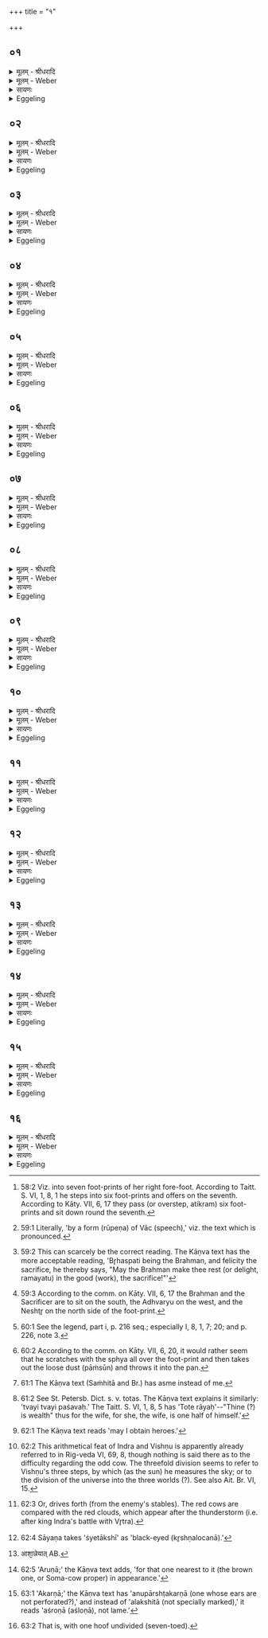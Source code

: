 +++
title = "१"

+++


## ०१
<details><summary>मूलम् - श्रीधरादि</summary>

सप्त᳘ पदा᳘न्यनु नि᳘क्रामति॥  
व्वृङ्क्त᳘ ऽए᳘वैनामेतत्त᳘स्मात्सप्त᳘ पदा᳘न्यनु नि᳘क्रामति य᳘त्र व्वै᳘ व्वाचः प्र᳘जातानि च्छ᳘न्दाᳫंसि सप्त᳘पदा वै ते᳘षां परा᳘र्ध्या श᳘क्वरी ता᳘मे᳘वैत᳘त्पर᳘स्तादर्व्वा᳘चीं वृङ्क्ते त᳘स्मात्सप्त᳘ पदा᳘न्यनु नि᳘क्रामति॥
</details>

<details><summary>मूलम् - Weber</summary>

सप्त᳘ पदा᳘न्यनुनि᳘क्रामति॥  
वृङ्क्त᳘ एॗवैनामेतत्त᳘स्मात्सप्त᳘ पदा᳘न्यनुनि᳘क्रामति य᳘त्र वै᳘ वाचः प्र᳘जातानि छ᳘न्दांसि सप्त᳘पदा वै ते᳘षाम् पराॗर्ध्या श᳘क्वरी ता᳘मेॗवैत᳘त्पर᳘स्तादर्वा᳘चीं वृङ्क्ते त᳘स्मात्सप्त᳘ पदा᳘न्यनुनि᳘क्रामति॥
</details>

<details><summary>सायणः</summary>

…
</details>

<details><summary>Eggeling</summary>

1. He follows her, stepping into seven foot-prints of hers [^egg_157]; he thereby takes possession of her: that

[^egg_157]: 58:2 Viz. into seven foot-prints of her right fore-foot. According to  Taitt. S. VI, 1, 8, 1 he steps into six foot-prints and offers on the seventh. According to Kāty. VII, 6, 17 they pass (or overstep, atikram) six foot-prints and sit down round the seventh.

is why he steps into seven of her foot-prints. For when the metres were produced from Vāc (speech), the one consisting of seven feet, the Śakvarī, was the last (highest) of them. It is that (metre) he now draws down towards himself from above: this is why he steps into seven of her foot-prints.
</details>

## ०२
<details><summary>मूलम् - श्रीधरादि</summary>

स वै᳘ व्वाच᳘ ऽएव᳘ रूपे᳘णानुनि᳘क्रामति॥  
व्व᳘स्व्यस्य᳘दितिरस्यादि᳘त्या ऽसि रु᳘द्रा ऽसि च᳘न्द्रा ऽसी᳘ति व्व᳘स्वी᳘ ह्येषा᳘ ऽदिति᳘र्ह्ये᳘षा ऽऽदित्या᳘ ह्येषा᳘ रुद्रा᳘ ह्येषा᳘ चन्द्रा᳘ ह्येषा ब्बृ᳘हस्प᳘तिष्ट्वा सुम्ने᳘ रम्णात्वि᳘ति ब्र᳘ह्म वै ब्बृ᳘हस्प᳘तिर्बृ᳘हस्प᳘तिष्ट्वा साधुना᳘ ऽऽवर्तयत्वि᳘त्ये᳘वैत᳘दाह रुद्रो व्व᳘सुभिरा᳘चक ऽइत्य᳘प्रणाशायैत᳘दाह रुद्रᳫँ᳭ हि ना᳘ति पशवः᳘[[!!]]॥
</details>

<details><summary>मूलम् - Weber</summary>

स वै᳘ वाच᳘ एव᳘ रूपे᳘णानुनि᳘क्रामति॥  
व᳘स्व्यस्य᳘दितिरस्यादिॗत्यासि रुॗद्रासि चॗन्द्रासी᳘ति व᳘स्वीॗ ह्येषा᳘दितिॗर्ह्येॗषादित्याॗ ह्येषा᳘ रुद्राॗ ह्येषा᳘ चन्द्राॗ ह्येषा बृ᳘हस्प᳘तिष्ट्वा सुम्ने᳘ रम्णात्वि᳘ति ब्र᳘ह्म वै बृ᳘हस्प᳘तिर्बृ᳘हस्प᳘तिष्ट्वा साधुना᳘वर्तयत्वि᳘त्येॗवैत᳘दाह रुद्रो व᳘सुभिरा᳘चक इत्य᳘प्रणाशायैत᳘दाह रुद्रᳫं हि ना᳘ति पश᳘वः॥
</details>

<details><summary>सायणः</summary>

…
</details>

<details><summary>Eggeling</summary>

2. It is as Vāc [^egg_158] that he steps into them; (with the text, Vāj. S. IV, 21), 'Thou art a Vasvī, thou art Aditi, thou art an Ādityā, thou art a Rudrā, thou art Candrā; for she is indeed a Vasvī and Aditi, an Ādityā, a Rudrā, Candrā. 'May Br̥haspati make thee rest in happiness!'--Br̥haspati being the Brahman, he thereby means to say, 'May Br̥haspati lead thee hither by means of the good (work) [^egg_159]!' 'Rudra, together with the Vasus, is well-pleased with thee:' this he says to secure her (the cow's) safety, for cattle cannot pass beyond Rudra.

[^egg_158]: 59:1 Literally, 'by a form (rūpeṇa) of Vāc (speech),' viz. the text which is pronounced.

[^egg_159]: 59:2 This can scarcely be the correct reading. The Kāṇva text has the more acceptable reading, 'Br̥haspati being the Brahman, and felicity the sacrifice, he thereby says, "May the Brahman make thee rest (or delight, ramayatu) in the good (work), the sacrifice!"'
</details>

## ०३
<details><summary>मूलम् - श्रीधरादि</summary>

(वो᳘ ऽथ) अ᳘थ सप्तमं᳘ पदं᳘ पर्यु᳘पविशन्ति॥  
स हि᳘रण्यं पदे᳘ निधा᳘य जुहोति न वा᳘ ऽअनग्नावा᳘हुतिर्हूयते ऽग्निरेतसं वै हि᳘रण्यं त᳘थो हास्यै᳘षा ऽग्निम᳘त्येवा᳘हुतिर्हुता᳘ भवति व्व᳘ज्रो वा ऽआ᳘ज्यं व्व᳘ज्रेणै᳘वैतदा᳘ज्येन स्पृणुते ता᳘ᳫं᳘ स्पृत्वा स्वी᳘कुरुते॥
</details>

<details><summary>मूलम् - Weber</summary>

अ᳘थ सप्तम᳘म् पद᳘म् पर्यु᳘पविशन्ति॥  
स हि᳘रण्यम् पदे᳘ निधा᳘य जुहोति न वा᳘ अनग्नावा᳘हुतिर्हूयते ऽग्निरेतसं वै हि᳘रण्यं त᳘थो हास्यैॗषाग्निम᳘त्येवा᳘हुतिर्हुता भवति व᳘ज्रो वा आ᳘ज्यं व᳘ज्रेणैॗवैतदा᳘ज्येन स्पृणुते ता᳘ᳫं᳘ स्पृत्वा स्वीकुरुते॥
</details>

<details><summary>सायणः</summary>

…
</details>

<details><summary>Eggeling</summary>

3. They now sit down [^egg_160] round the seventh footprint; and having laid down the piece of gold in the foot-print, he offers. For offering is made on nothing but fire, and the gold has sprung from Agni's seed: and thus that offering of his is indeed made over

[^egg_160]: 59:3 According to the comm. on Kāty. VII, 6, 17 the Brahman and the Sacrificer are to sit on the south, the Adhvaryu on the west, and the Neshṭr̥ on the north side of the foot-print.

the fire. And the clarified butter being a thunderbolt, he now delivers her (the cow) by means of that thunderbolt, the butter; and by delivering her he makes her his own.
</details>

## ०४
<details><summary>मूलम् - श्रीधरादि</summary>

स᳘ जुहोति॥  
(त्य᳘) अ᳘दित्यास्त्वा मूर्धन्ना᳘जिघर्मी᳘तीयं वै᳘ पृथिव्य᳘दितिरस्यै हि᳘ मूर्ध᳘ञ्जुहो᳘ति देवय᳘जनेति पृथिव्या ऽइ᳘ति देवय᳘जने हि᳘ पृथिव्यै᳘ जुहोती᳘डायास्पद᳘मसि घृत᳘वत्स्वाहे᳘ति गौर्व्वा ऽइ᳘डा गोर्हि᳘ पदे᳘ जुहो᳘ति घृत᳘वत्स्वाहे᳘ति घृत᳘व᳘द्ध्येत᳘दभि᳘हुतं भ᳘वति॥
</details>

<details><summary>मूलम् - Weber</summary>

स᳘ जुहोति॥  
अ᳘दित्यास्त्वा मूर्धन्ना᳘जिघर्मी᳘तीयं वै᳘ पृथिव्य᳘दितिरस्यै हि᳘ मूर्ध᳘न्जुहो᳘ति देवय᳘जने पृथिव्या इ᳘ति देवय᳘जने हि᳘ पृथिव्यै᳘ जुहोती᳘डायास्पद᳘मसि घृत᳘वत्स्वाहे᳘ति गौर्वा इ᳘डा गोर्हि᳘ पदे᳘ जुहो᳘ति घृत᳘वत्स्वाहे᳘ति घृत᳘वॗद्ध्येत᳘दभि᳘हुतम् भ᳘वति॥
</details>

<details><summary>सायणः</summary>

…
</details>

<details><summary>Eggeling</summary>

4. He (the Adhvaryu) offers (with the text, Vāj. S. IV, 22), 'On Aditi's head I pour thee;' for Aditi being this earth, it is on the head of the latter that he offers;--'on the worshipping-ground of the earth'--for on the worshipping-ground of the earth he indeed offers;--'Thou art Iḍā's footprint, filled with butter, Hail!' for Iḍā being the cow [^egg_161], he indeed offers on the cow's foot-print; and 'filled with butter, Hail!' he says, because it indeed becomes filled with butter when offered upon.

[^egg_161]: 60:1 See the legend, part i, p. 216 seq.; especially I, 8, 1, 7; 20; and p. 226, note 3.
</details>

## ०५
<details><summary>मूलम् - श्रीधरादि</summary>

(त्य᳘) अ᳘थ स्फ्य᳘मादा᳘य प᳘रिलिखति॥  
व्व᳘ज्रो वै स्फ्यो व्व᳘ज्रेणै᳘वैतत्प᳘रिलिखति त्रिष्कृ᳘त्वः प᳘रिलिखति त्रिवृ᳘तै᳘वैतद्व᳘ज्रेण समन्तं प᳘रिगृह्णात्य᳘नतिक्रमाय॥
</details>

<details><summary>मूलम् - Weber</summary>

अ᳘थ स्फ्य᳘मादा᳘य प᳘रिलिखति॥  
व᳘ज्रो वै स्फ्यो व᳘ज्रेणैॗवैतत्प᳘रिलिखति त्रिष्कृ᳘त्वः प᳘रिलिखति त्रिवृ᳘तैॗवैतद्व᳘ज्रेण समन्तम् प᳘रिगृह्णात्य᳘नतिक्रमाय॥
</details>

<details><summary>सायणः</summary>

…
</details>

<details><summary>Eggeling</summary>

5. Thereupon he takes the wooden sword and draws lines round (the foot-print): the wooden sword being a thunderbolt, it is with the thunderbolt that he draws round it. Thrice he draws round it, so that he encompasses it on all sides with a threefold thunderbolt, for no one to trespass upon it.
</details>

## ०६
<details><summary>मूलम् - श्रीधरादि</summary>

स प᳘रिलिखति॥  
(त्य) अस्मे᳘ रमस्वे᳘ति य᳘जमाने रमस्वे᳘त्ये᳘वैत᳘दाहा᳘थ समुल्लि᳘ख्य पद᳘ᳫं᳘ स्थाल्याᳫं᳭ सं᳘व्वपत्यस्मे᳘ ते ब᳘न्धुरि᳘ति य᳘जमाने ते ब᳘न्धुरि᳘त्ये᳘वैत᳘दाह॥
</details>

<details><summary>मूलम् - Weber</summary>

स प᳘रिलिखति॥  
अस्मे᳘ रमस्वे᳘ति य᳘जमाने रमस्वे᳘त्येॗवैत᳘दाहा᳘थ समुल्लि᳘ख्य पद᳘ᳫं᳘ स्थाल्याᳫं सं᳘वपत्यस्मे᳘ ते ब᳘न्धुरि᳘ति य᳘जमाने ते ब᳘न्धुरि᳘त्येॗवैत᳘दाह॥
</details>

<details><summary>सायणः</summary>

…
</details>

<details><summary>Eggeling</summary>

6. He draws the lines (with the texts), 'Rejoice in us!' whereby he means to say, 'Rejoice in the sacrificer!' Having then, by tracing, cut out the foot-print all round [^egg_162], he throws it into the pan, with, 'In us is thy kinship,' whereby he means to say, 'In the sacrificer is thy kinship.'

[^egg_162]: 60:2 According to the comm. on Kāty. VII, 6, 20, it would rather seem that he scratches with the sphya all over the foot-print and then takes out the loose dust (pāṁsūn) and throws it into the pan.
</details>

## ०७
<details><summary>मूलम् - श्रीधरादि</summary>

(हा᳘) अ᳘थाप᳘ ऽउपनि᳘नयति॥  
य᳘त्र वा᳘ ऽअस्यै ख᳘नन्तः क्रूरीकुर्व्व᳘न्त्यपघ्न᳘न्ति शा᳘न्तिरा᳘पस्त᳘दद्भिः शा᳘न्त्या शमयति त᳘दद्भिः सं᳘दधाति त᳘स्मादप᳘ ऽउपनि᳘नयति॥
</details>

<details><summary>मूलम् - Weber</summary>

अ᳘थाप᳘ उपनि᳘नयति॥  
य᳘त्र वा᳘ अस्यै ख᳘नन्तः क्रूरीकुर्व᳘न्त्यपघ्न᳘न्ति शा᳘न्तिरा᳘पस्त᳘दद्भिः शा᳘न्त्या शमयति त᳘दद्भिः सं᳘दधाति त᳘स्मादप᳘ उपनि᳘नयति॥
</details>

<details><summary>सायणः</summary>

…
</details>

<details><summary>Eggeling</summary>

7. He then pours some water on (the place whence the earth has been removed). Wherever in digging they hurt her (the earth) and knock off anything

from her,--water being (a means of) soothing,--that he now soothes by means of water, that he heals by means of water: that is why he pours water thereon.
</details>

## ०८
<details><summary>मूलम् - श्रीधरादि</summary>

(त्य᳘) अ᳘थ य᳘जमानाय पदं प्र᳘यच्छति॥  
त्वे रा᳘य इ᳘ति पश᳘वो वै रा᳘यस्त्व᳘यि पश᳘व ऽइ᳘त्ये᳘वैत᳘दाह तद्य᳘जमानः प्र᳘तिगृह्णाति मे रा᳘य इ᳘ति पश᳘वो वै रा᳘यो म᳘यि पश᳘व ऽइ᳘त्ये᳘वैत᳘दाह॥
</details>

<details><summary>मूलम् - Weber</summary>

अ᳘थ य᳘जमानाय पदं प्र᳘यछति॥  
त्वे रा᳘य इ᳘ति पश᳘वो वै रा᳘यस्त्व᳘यि पश᳘व इ᳘त्येॗवैत᳘दाह तद्य᳘जमानः प्र᳘तिगृह्णाति मे रा᳘य इ᳘ति पश᳘वो वै रा᳘यो म᳘यि पश᳘व इ᳘त्येॗवैत᳘दाह॥
</details>

<details><summary>सायणः</summary>

…
</details>

<details><summary>Eggeling</summary>

8. He then hands (the dust of) the foot-print to the sacrificer, with, 'In thee is wealth,'--wealth meaning cattle, he thereby means to say, 'in thee is cattle.' The sacrificer receives it with, 'With me [^egg_163] is wealth,'--wealth meaning cattle, he thereby means to say, 'with me is cattle.'

[^egg_163]: 61:1 The Kāṇva text (Saṁhitā and Br.) has asme instead of me.
</details>

## ०९
<details><summary>मूलम् - श्रीधरादि</summary>

(हा᳘) अ᳘थाध्वर्यु᳘रात्मा᳘नमु᳘पस्पृशति॥  
मा᳘ व्वय᳘ᳫँ᳘ रायस्पो᳘षेण व्वि᳘यौष्मे᳘ति त᳘थो हाध्वर्युः᳘ पशु᳘भ्य आत्मा᳘नं᳘ नान्त᳘रेति॥
</details>

<details><summary>मूलम् - Weber</summary>

अ᳘थाध्वर्यु᳘रात्मा᳘नमु᳘पस्पृशति॥  
मा᳘ वयं᳘ रायस्पो᳘षेण वि᳘यौष्मे᳘ति त᳘थो हाध्वर्युः᳘ पशु᳘भ्य आत्माॗनं नान्त᳘रेति॥
</details>

<details><summary>सायणः</summary>

…
</details>

<details><summary>Eggeling</summary>

9. The Adhvaryu then touches himself (near the heart), with, 'May we not be deprived of prosperity!' Thus the Adhvaryu does not exclude himself from (the possession of) cattle.
</details>

## १०
<details><summary>मूलम् - श्रीधरादि</summary>

(त्य᳘) अ᳘थ प᳘त्न्यै पदं᳘ प्रतिप᳘राहरन्ति॥  
गृहा वै प᳘त्न्यै प्रतिष्ठा त᳘द्गृहे᳘ष्वे᳘वैनामेत᳘त्प्रतिष्ठा᳘यां प्र᳘तिष्ठापयति त᳘स्मात्प᳘त्न्यै पदं᳘ प्रतिप᳘राहरन्ति॥
</details>

<details><summary>मूलम् - Weber</summary>

अ᳘थ प᳘त्न्यै पद᳘म् प्रतिप᳘राहरन्ति॥  
गृहा वै प᳘त्न्यै प्रतिष्ठा त᳘द्गृहे᳘ष्वेॗवैनामेत᳘त्प्रतिष्टा᳘याम् प्र᳘तिष्ठापयति त᳘स्मात्प᳘त्न्यै पद᳘म् प्रतिप᳘राहरन्ति॥
</details>

<details><summary>सायणः</summary>

…
</details>

<details><summary>Eggeling</summary>

10. Thereupon they hand (the dust of) the footprint over to the (sacrificer's) wife. The house being the wife's resting-place, he thereby establishes her in that safe resting-place, the house: for this reason he hands over the (earth of the) foot-print to the wife.
</details>

## ११
<details><summary>मूलम् - श्रीधरादि</summary>

तां ने᳘ष्टा व्वाचयति॥  
तो᳘तो रा᳘य इत्य᳘थैनाᳫँ᳭ सोमक्र᳘यण्या सं᳘ख्यापयति व्वृ᳘षा वै सो᳘मो यो᳘षा प᳘त्न्येष वा ऽअ᳘त्र सो᳘मो भवति य᳘त्सोमक्र᳘यणी मिथुन᳘मे᳘वैत᳘त्प्रज᳘ननं क्रियते त᳘स्मादेनाᳫँ᳭ सोमक्र᳘यण्या सं᳘ख्यापयति॥
</details>

<details><summary>मूलम् - Weber</summary>

तां ने᳘ष्टा वाचयति॥  
तो᳘तो रा᳘य इत्य᳘थैनाᳫं सोमक्र᳘यण्या सं᳘ख्यापयति वृ᳘षा वै सो᳘मो यो᳘षा प᳘त्न्येष वा अ᳘त्र सो᳘मो भवति य᳘त्सोमक्र᳘यणी मिथुन᳘मेॗवैत᳘त्प्रज᳘ननं क्रियते त᳘स्मादेनाᳫं सोमक्र᳘यण्या संख्यापयति॥
</details>

<details><summary>सायणः</summary>

…
</details>

<details><summary>Eggeling</summary>

11. The Neshṭr̥ makes her say, 'Thine, thine [^egg_164] is wealth;' whereupon he causes her to be looked at by the Soma-cow. Now, Soma is a male, and the wife is a female, and that Soma-cow becomes here (exchanged for) Soma: a productive union is thus effected;--this is why he causes her to be looked at by the Soma-cow.

[^egg_164]: 61:2 See St. Petersb. Dict. s. v. totas. The Kāṇva text explains it similarly: 'tvayi tvayi paśavaḥ.' The Taitt. S. VI, 1, 8, 5 has 'Tote rāyaḥ'--"Thine (?) is wealth" thus for the wife, for she, the wife, is one half of himself.'
</details>

## १२
<details><summary>मूलम् - श्रीधरादि</summary>

स सं᳘ख्यापयति॥  
स᳘मख्ये देव्या᳘ धिया सं द᳘क्षिणयोरु᳘चक्षसा। मा᳘ म ऽआ᳘युः प्र᳘मोषी᳘र्मो ऽअहं त᳘व व्वीरं᳘ व्विदेय त᳘व देवि संदृशी᳘त्याशि᳘षमे᳘वैतदा᳘शास्ते पुत्रो वै व्वीरः᳘ पुत्रं᳘ व्विदेय तव[[!!]] संदृशी᳘त्ये᳘वैत᳘दाह॥
</details>

<details><summary>मूलम् - Weber</summary>

स सं᳘ख्यापयति॥  
स᳘मख्ये देव्या᳘ धिया सं द᳘क्षिणयोरु᳘चक्षसा मा᳘ म आ᳘युः प्र᳘मोषीॗर्मो अहं त᳘व वीरं᳘ विदेय त᳘व देवि संदृशी᳘त्याशि᳘षमेॗवैतदा᳘शास्ते पुत्रो वै᳘ वीरः᳘ पुत्रं᳘ विदेय त᳘व संदृशी᳘त्येॗवैत᳘दाह॥
</details>

<details><summary>सायणः</summary>

…
</details>

<details><summary>Eggeling</summary>

12. He causes her to be looked at (while she pronounces the text, Vāj. S. IV, 23), 'I have seen eye to eye with the divine intelligence, with the far-seeing Dakshiṇā: take

not my life from me, neither will I take thine; may I obtain a hero [^egg_165] in thy sight!' She thereby asks a blessing: a hero meaning a son, she thereby means to say, 'May I obtain a son in thy sight!'

[^egg_165]: 62:1 The Kāṇva text reads 'may I obtain heroes.'
</details>

## १३
<details><summary>मूलम् - श्रीधरादि</summary>

सा या᳘ बभ्रुः᳘ पिङ्गाक्षी[[!!]]॥  
सा᳘ सोमक्र᳘यणी य᳘त्र वा ऽइ᳘न्द्रावि᳘ष्णू᳘ त्रेधा᳘ सह᳘स्रं व्यै᳘रयेतां तदेका᳘ ऽत्यरिच्यत तां᳘ त्रेधा प्रा᳘जनयतां त᳘स्माद्यो᳘ ऽप्येत᳘र्हि त्रेधा᳘ सह᳘स्रं व्याकुर्यादे᳘कैवा᳘तिरिच्येत॥
</details>

<details><summary>मूलम् - Weber</summary>

सा या᳘ बभ्रुः᳘ पिङ्गाक्षी᳟॥  
सा᳘ सोमक्र᳘यणी य᳘त्र वा इ᳘न्द्रावि᳘ष्णू त्रेधा᳘ सह᳘स्रं व्यै᳘रयेतां तदेका᳘त्यरिच्यत तां᳘ त्रेधा प्रा᳘जनयतां त᳘स्माद्यो᳘ ऽप्येत᳘र्हि त्रेधा᳘ सह᳘स्रं व्याकुर्यादे᳘कैवा᳘तिरिच्येत॥
</details>

<details><summary>सायणः</summary>

…
</details>

<details><summary>Eggeling</summary>

13. One that is brown, with red-brown eyes, is (fit to be) a Soma-cow. For when Indra and Vishṇu divided a thousand (cows) into three parts, there was one left [^egg_166], and her they caused to propagate herself in three kinds; and hence, even now, if any one were to divide a thousand by three, one would remain over.

[^egg_166]: 62:2 This arithmetical feat of Indra and Vishṇu is apparently already referred to in Rig-veda VI, 69, 8, though nothing is said there as to the difficulty regarding the odd cow. The threefold division seems to refer to Vishṇu's three steps, by which (as the sun) he measures the sky; or to the division of the universe into the three worlds (?). See also Ait. Br. VI, 15.
</details>

## १४
<details><summary>मूलम् - श्रीधरादि</summary>

सा या᳘ बभ्रुः᳘ पिङ्गाक्षी[[!!]]॥  
सा᳘ सोमक्र᳘यण्य᳘थ या रो᳘हिणी सा व्वा᳘र्त्रघ्नी या᳘मिदᳫँ᳭ रा᳘जा संग्रामं᳘ जि᳘त्वोदाकुरुत᳘ ऽथ या रो᳘हिणी श्येताक्षी सा᳘ पितृदेव᳘त्या या᳘मिदं᳘ पितृ᳘भ्यो घ्न᳘न्ति॥ [शतम् १६०० ॥]
</details>

<details><summary>मूलम् - Weber</summary>

सा या᳘ बभ्रुः᳘ पिङ्गाक्षी᳟॥  
सा सोमक्र᳘यण्य᳘थ या रो᳘हिणी सा वा᳘र्त्रघ्नी या᳘मिदं रा᳘जा संग्रामं᳘ जिॗत्वोदाकुरुते᳘ ऽथ या रो᳘हिणी श्येताक्षी सा᳘ पितृदेव᳘त्या या᳘मिद᳘म् पितृ᳘भ्यो घ्न᳘न्ति॥
</details>

<details><summary>सायणः</summary>

…
</details>

<details><summary>Eggeling</summary>

14. The brown one, with red-brown eyes, is the Soma-cow; and that ruddy one is the Vr̥tra-killer's (India's) own, whom the king here chooses for himself [^egg_167] after winning the battle; and the ruddy one with reddish-white eyes [^egg_168] is the Fathers' own whom they slay here for the Fathers.

[^egg_167]: 62:3 Or, drives forth (from the enemy's stables). The red cows are compared with the red clouds, which appear after the thunderstorm (i.e. after king Indra's battle with Vr̥tra).

[^egg_168]: 62:4 Sāyaṇa takes 'śyetākshī' as 'black-eyed (kr̥shṇalocanā).'
</details>

## १५
<details><summary>मूलम् - श्रीधरादि</summary>

सा या᳘ बभ्रुः᳘ पिङ्गाक्षी[[!!]]॥  
सा᳘ सोमक्र᳘यणी स्याद्य᳘दि बभ्रुं᳘ पिङ्गाक्षीं न᳘ व्विन्दे᳘दरुणा᳘ स्याद्य᳘द्यरुणां न᳘ व्विन्देद्रो᳘हिणी व्वा᳘र्त्रघ्नी स्याद्रो᳘हिण्यै ह᳘ त्वेव᳘ श्येताक्ष्या᳘ ऽआशां᳘ नेयात्॥
</details>

<details><summary>मूलम् - Weber</summary>

सा या᳘ बभ्रुः᳘ पिङ्गाक्षी᳟॥  
सा᳘ सोमक्र᳘यणी स्याद्य᳘दि बभ्रु᳘म् पिङ्गाक्षीं न᳘ विन्दे᳘दरुणा᳘ स्याद्य᳘द्यरुणां न᳘ विन्देद्रो᳘हिणी वार्त्रघ्नी स्याद्रो᳘हिण्यै हॗत्वेव᳘ श्येताक्ष्या᳘ आशांॗ नेयात् [^wbr_1] ॥  

[^wbr_1]: आशा᳘न्नेयात् AB.
</details>

<details><summary>सायणः</summary>

…
</details>

<details><summary>Eggeling</summary>

15. Let, then, the brown one, with red-brown eyes, be the Soma-cow. And if he be unable to obtain a brown one with red-brown eyes, let it be a dark-red [^egg_169] one. And if he be unable to obtain a dark-red one, let it be a ruddy one, one of the

[^egg_169]: 62:5 'Aruṇā;' the Kāṇva text adds, 'for that one nearest to it (the brown one, or Soma-cow proper) in appearance.'

 Vr̥tra-killer's own. But let him nowise turn his fancy upon a ruddy one with reddish-white eyes.
</details>

## १६
<details><summary>मूलम् - श्रीधरादि</summary>

(त्सा᳘) सा᳘ स्याद᳘प्रवीता॥  
व्वाग्वा᳘ ऽएषा᳘ निदा᳘नेन य᳘त्सोमक्र᳘यण्य᳘यातयाम्नी वा᳘ ऽइयं व्वाग᳘यातयाम्न्य᳘प्रवीता त᳘स्माद᳘प्रवीता स्यात्सा᳘ स्याद᳘वण्डा᳘ ऽकूटा᳘ ऽकाणा᳘ ऽकर्णा᳘ ऽलक्षिता᳘ ऽसप्तशफा सा ह्ये᳘करूपै᳘करूपा᳘ हीयं व्वा᳘क्॥
</details>
<details><summary>मूलम् - Weber</summary>

सा᳘ स्याद᳘प्रवीता॥  
वाग्वा᳘ एषा᳘ निदा᳘नेत य᳘त्सोमक्र᳘यण्ययातयाम्नी वा᳘ इयं वाग᳘यातयाम्न्य᳘प्रवीता त᳘स्माद᳘प्रवीता स्यात्सा᳘ स्याद᳘वण्डा᳘कूटा᳘काणा᳘कर्णा᳘लक्षितासप्तशफा सा ह्ये᳘करूपै᳘करूपाॗ हीयं वा᳘क्॥
</details>

<details><summary>सायणः</summary>

…
</details>
<details><summary>Eggeling</summary>

16. Let it be one that is not impregnated. For that Soma-cow is in reality Vāc, and this Vāc (speech) is of unimpaired vigour; and of unimpaired vigour is one not (yet) impregnated: let it therefore be one not impregnated. Let it be one that is neither tailless, nor hornless, nor one-eyed, nor ear-less [^egg_170], nor specially marked, nor seven-hoofed [^egg_171];--for such a one is uniform, and uniform is this speech.

[^egg_170]: 63:1 'Akarṇā;' the Kāṇva text has 'anupārshṭakarṇā (one whose ears are not perforated?),' and instead of 'alakshitā (not specially marked),' it reads 'aśroṇā (aśloṇā), not lame.'

[^egg_171]: 63:2 That is, with one hoof undivided (seven-toed).
</details>

